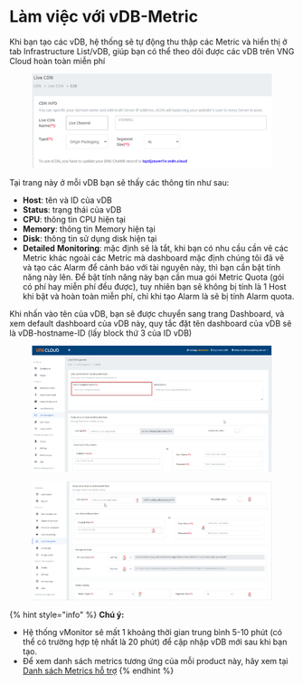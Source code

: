 # Làm việc với vDB-Metric

Khi bạn tạo các vDB, hệ thống sẽ tự động thu thập các Metric và hiển thị ở tab Infrastructure List/vDB, giúp bạn có thể theo dõi được các vDB trên VNG Cloud hoàn toàn miễn phí

<figure><img src="../../../../.gitbook/assets/image (151).png" alt=""><figcaption></figcaption></figure>

Tại trang này ở mỗi vDB bạn sẽ thấy các thông tin như sau:

* **Host**: tên và ID của vDB&#x20;
* **Status**: trạng thái của vDB
* **CPU**: thông tin CPU hiện tại
* **Memory**: thông tin Memory hiện tại
* **Disk**: thông tin sử dụng disk hiện tại
* **Detailed** **Monitoring**: mặc định sẽ là tắt, khi bạn có nhu cầu cần vẽ các Metric khác ngoài các Metric mà dashboard mặc định chúng tôi đã vẽ và tạo các Alarm để cảnh báo với tài nguyên này, thì bạn cần bật tính năng này lên. Để bật tính năng này bạn cần mua gói Metric Quota (gói có phí hay miễn phí đều được), tuy nhiên bạn sẽ không bị tính là 1 Host khi bật và hoàn toàn miễn phí, chỉ khi tạo Alarm là sẽ bị tính Alarm quota.

&#x20;Khi nhấn vào tên của vDB, bạn sẽ được chuyển sang trang Dashboard, và xem default dashboard của vDB này, quy tắc đặt tên dashboard của vDB sẽ là vDB-hostname-ID (lấy block thứ 3 của ID vDB)

<figure><img src="../../../../.gitbook/assets/image (152).png" alt=""><figcaption></figcaption></figure>

<figure><img src="../../../../.gitbook/assets/image (153).png" alt=""><figcaption></figcaption></figure>

{% hint style="info" %}
**Chú ý:**

* Hệ thống vMonitor sẽ mất 1 khoảng thời gian trung bình 5-10 phút (có thể có trường hợp tệ nhất là 20 phút) để cập nhập vDB mới sau khi bạn tạo.
* Để xem danh sách metrics tương ứng của mỗi product này, hãy xem tại [Danh sách Metrics hỗ trợ](../danh-sach-metrics-ho-tro/)
{% endhint %}
